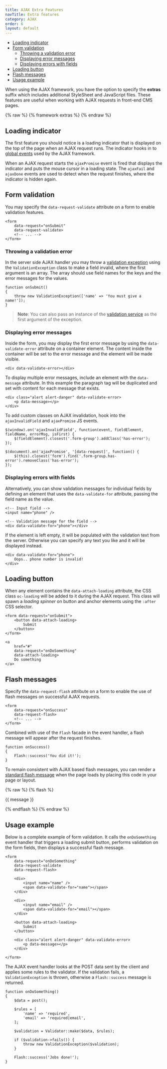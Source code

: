 ```yaml
---
title: AJAX Extra Features
navTitle: Extra features
category: AJAX
order: 6
layout: default
---
```


- [Loading indicator](#loader-stripe)
- [Form validation](#ajax-validation)
    - [Throwing a validation error](#throw-validation-exception)
    - [Displaying error messages](#error-messages)
    - [Displaying errors with fields](#field-errors)
- [Loading button](#loader-button)
- [Flash messages](#ajax-flash)
- [Usage example](#usage-example)

When using the AJAX framework, you have the option to specify the **extras** suffix which includes additional StyleSheet and JavaScript files. These features are useful when working with AJAX requests in front-end CMS pages.

{% raw %}
    {% framework extras %}
{% endraw %}

<a name="loader-stripe"></a>
## Loading indicator

The first feature you should notice is a loading indicator that is displayed on the top of the page when an AJAX request runs. The indicator hooks in to [global events](../ajax/javascript-api#global-events) used by the AJAX framework.

When an AJAX request starts the `ajaxPromise` event is fired that displays the indicator and puts the mouse cursor in a loading state. The `ajaxFail` and `ajaxDone` events are used to detect when the request finishes, where the indicator is hidden again.

<a name="ajax-validation"></a>
## Form validation

You may specify the `data-request-validate` attribute on a form to enable validation features.

    <form
        data-request="onSubmit"
        data-request-validate>
        <!-- ... -->
    </form>

<a name="throw-validation-exception"></a>
### Throwing a validation error

In the server side AJAX handler you may throw a [validation exception](../services/error-log#validation-exception) using the `ValidationException` class to make a field invalid, where the first argument is an array. The array should use field names for the keys and the error messages for the values.

    function onSubmit()
    {
        throw new ValidationException(['name' => 'You must give a name!']);
    }

> **Note**: You can also pass an instance of the [validation service](../services/validation) as the first argument of the exception.

<a name="error-messages"></a>
### Displaying error messages

Inside the form, you may display the first error message by using the `data-validate-error` attribute on a container element. The content inside the container will be set to the error message and the element will be made visible.

    <div data-validate-error></div>

To display multiple error messages, include an element with the `data-message` attribute. In this example the paragraph tag will be duplicated and set with content for each message that exists.

    <div class="alert alert-danger" data-validate-error>
        <p data-message></p>
    </div>

To add custom classes on AJAX invalidation, hook into the `ajaxInvalidField` and `ajaxPromise` JS events.

    $(window).on('ajaxInvalidField', function(event, fieldElement, fieldName, errorMsg, isFirst) {
        $(fieldElement).closest('.form-group').addClass('has-error');
    });
    
    $(document).on('ajaxPromise', '[data-request]', function() {
        $(this).closest('form').find('.form-group.has-error').removeClass('has-error');
    });

<a name="field-errors"></a>
### Displaying errors with fields

Alternatively, you can show validation messages for individual fields by defining an element that uses the `data-validate-for` attribute, passing the field name as the value.

    <!-- Input field -->
    <input name="phone" />

    <!-- Validation message for the field -->
    <div data-validate-for="phone"></div>

If the element is left empty, it will be populated with the validation text from the server. Otherwise you can specify any text you like and it will be displayed instead.

    <div data-validate-for="phone">
        Oops.. phone number is invalid!
    </div>

<a name="loader-button"></a>
## Loading button

When any element contains the `data-attach-loading` attribute, the CSS class `oc-loading` will be added to it during the AJAX request. This class will spawn a *loading spinner* on button and anchor elements using the `:after` CSS selector.

    <form data-request="onSubmit">
        <button data-attach-loading>
            Submit
        </button>
    </form>

    <a
        href="#"
        data-request="onDoSomething"
        data-attach-loading>
        Do something
    </a>

<a name="ajax-flash"></a>
## Flash messages

Specify the `data-request-flash` attribute on a form to enable the use of flash messages on successful AJAX requests.

    <form
        data-request="onSuccess"
        data-request-flash>
        <!-- ... -->
    </form>

Combined with use of the `Flash` facade in the event handler, a flash message will appear after the request finishes.

    function onSuccess()
    {
        Flash::success('You did it!');
    }

To remain consistent with AJAX based flash messages, you can render a [standard flash message](../markup/tag-flash) when the page loads by placing this code in your page or layout.

{% raw %}
    {% flash %}
        <p
            data-control="flash-message"
            class="flash-message fade {{ type }}"
            data-interval="5">
            {{ message }}
        </p>
    {% endflash %}
{% endraw %}

<a name="usage-example"></a>
## Usage example

Below is a complete example of form validation. It calls the `onDoSomething` event handler that triggers a loading submit button, performs validation on the form fields, then displays a successful flash message.

    <form
        data-request="onDoSomething"
        data-request-validate
        data-request-flash>

        <div>
            <input name="name" />
            <span data-validate-for="name"></span>
        </div>

        <div>
            <input name="email" />
            <span data-validate-for="email"></span>
        </div>

        <button data-attach-loading>
            Submit
        </button>

        <div class="alert alert-danger" data-validate-error>
            <p data-message></p>
        </div>

    </form>

The AJAX event handler looks at the POST data sent by the client and applies some rules to the validator. If the validation fails, a `ValidationException` is thrown, otherwise a `Flash::success` message is returned.

    function onDoSomething()
    {
        $data = post();

        $rules = [
            'name' => 'required',
            'email' => 'required|email',
        ];

        $validation = Validator::make($data, $rules);

        if ($validation->fails()) {
            throw new ValidationException($validation);
        }

        Flash::success('Jobs done!');
    }
